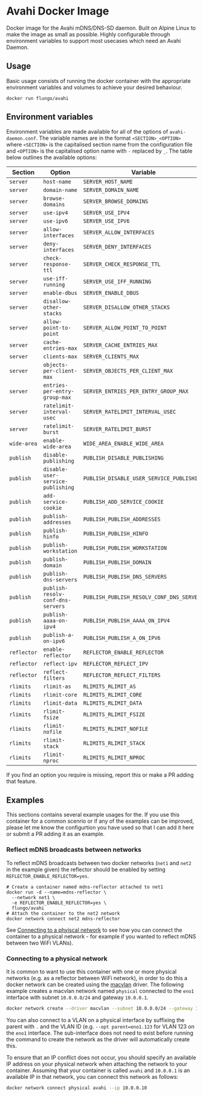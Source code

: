 # Avahi Docker Image

Docker image for the Avahi mDNS/DNS-SD daemon. Built on Alpine Linux to make the image as small as possible. Highly configurable through environment variables to support most usecases which need an Avahi Daemon.

## Usage

Basic usage consists of running the docker container with the appropriate environment variables and volumes to achieve your desired behaviour.

```shell
docker run flungo/avahi
```

## Environment variables

Environment variables are made available for all of the options of `avahi-daemon.conf`. The variable names are in the format `<SECTION>_<OPTION>` where `<SECTION>` is the capitalised section name from the configuration file and `<OPTION>` is the capitalised option name with `-` replaced by `_`. The table below outlines the available options:

| Section     | Option                            | Variable                                  |
| ----------- | --------------------------------- | ----------------------------------------- |
| `server`    | `host-name`                       | `SERVER_HOST_NAME`                        |
| `server`    | `domain-name`                     | `SERVER_DOMAIN_NAME`                      |
| `server`    | `browse-domains`                  | `SERVER_BROWSE_DOMAINS`                   |
| `server`    | `use-ipv4`                        | `SERVER_USE_IPV4`                         |
| `server`    | `use-ipv6`                        | `SERVER_USE_IPV6`                         |
| `server`    | `allow-interfaces`                | `SERVER_ALLOW_INTERFACES`                 |
| `server`    | `deny-interfaces`                 | `SERVER_DENY_INTERFACES`                  |
| `server`    | `check-response-ttl`              | `SERVER_CHECK_RESPONSE_TTL`               |
| `server`    | `use-iff-running`                 | `SERVER_USE_IFF_RUNNING`                  |
| `server`    | `enable-dbus`                     | `SERVER_ENABLE_DBUS`                      |
| `server`    | `disallow-other-stacks`           | `SERVER_DISALLOW_OTHER_STACKS`            |
| `server`    | `allow-point-to-point`            | `SERVER_ALLOW_POINT_TO_POINT`             |
| `server`    | `cache-entries-max`               | `SERVER_CACHE_ENTRIES_MAX`                |
| `server`    | `clients-max`                     | `SERVER_CLIENTS_MAX`                      |
| `server`    | `objects-per-client-max`          | `SERVER_OBJECTS_PER_CLIENT_MAX`           |
| `server`    | `entries-per-entry-group-max`     | `SERVER_ENTRIES_PER_ENTRY_GROUP_MAX`      |
| `server`    | `ratelimit-interval-usec`         | `SERVER_RATELIMIT_INTERVAL_USEC`          |
| `server`    | `ratelimit-burst`                 | `SERVER_RATELIMIT_BURST`                  |
| `wide-area` | `enable-wide-area`                | `WIDE_AREA_ENABLE_WIDE_AREA`              |
| `publish`   | `disable-publishing`              | `PUBLISH_DISABLE_PUBLISHING`              |
| `publish`   | `disable-user-service-publishing` | `PUBLISH_DISABLE_USER_SERVICE_PUBLISHING` |
| `publish`   | `add-service-cookie`              | `PUBLISH_ADD_SERVICE_COOKIE`              |
| `publish`   | `publish-addresses`               | `PUBLISH_PUBLISH_ADDRESSES`               |
| `publish`   | `publish-hinfo`                   | `PUBLISH_PUBLISH_HINFO`                   |
| `publish`   | `publish-workstation`             | `PUBLISH_PUBLISH_WORKSTATION`             |
| `publish`   | `publish-domain`                  | `PUBLISH_PUBLISH_DOMAIN`                  |
| `publish`   | `publish-dns-servers`             | `PUBLISH_PUBLISH_DNS_SERVERS`             |
| `publish`   | `publish-resolv-conf-dns-servers` | `PUBLISH_PUBLISH_RESOLV_CONF_DNS_SERVERS` |
| `publish`   | `publish-aaaa-on-ipv4`            | `PUBLISH_PUBLISH_AAAA_ON_IPV4`            |
| `publish`   | `publish-a-on-ipv6`               | `PUBLISH_PUBLISH_A_ON_IPV6`               |
| `reflector` | `enable-reflector`                | `REFLECTOR_ENABLE_REFLECTOR`              |
| `reflector` | `reflect-ipv`                     | `REFLECTOR_REFLECT_IPV`                   |
| `reflector` | `reflect-filters`                 | `REFLECTOR_REFLECT_FILTERS`               |
| `rlimits`   | `rlimit-as`                       | `RLIMITS_RLIMIT_AS`                       |
| `rlimits`   | `rlimit-core`                     | `RLIMITS_RLIMIT_CORE`                     |
| `rlimits`   | `rlimit-data`                     | `RLIMITS_RLIMIT_DATA`                     |
| `rlimits`   | `rlimit-fsize`                    | `RLIMITS_RLIMIT_FSIZE`                    |
| `rlimits`   | `rlimit-nofile`                   | `RLIMITS_RLIMIT_NOFILE`                   |
| `rlimits`   | `rlimit-stack`                    | `RLIMITS_RLIMIT_STACK`                    |
| `rlimits`   | `rlimit-nproc`                    | `RLIMITS_RLIMIT_NPROC`                    |

If you find an option you require is missing, report this or make a PR adding that feature.

## Examples

This sections contains several example usages for the. If you use this container for a common scenrio or if any of the examples can be improved, please let me know the configurtion you have used so that I can add it here or submit a PR adding it as an example.

### Reflect mDNS broadcasts between networks

To reflect mDNS broadcasts between two docker networks (`net1` and `net2` in the example given) the reflector should be enabled by setting `REFLECTOR_ENABLE_REFLECTOR=yes`.

```shell
# Create a container named mdns-reflector attached to net1
docker run -d --name=mdns-reflector \
  --network net1 \
  -e REFLECTOR_ENABLE_REFLECTOR=yes \
  flungo/avahi
# Attach the container to the net2 network
docker network connect net2 mdns-reflector
```

See [Connecting to a phyiscal network](#connecting_to_a_physical_network) to see how you can connect the container to a physical network - for example if you wanted to reflect mDNS between two WiFi VLANs).

### Connecting to a physical network

It is common to want to use this container with one or more physical networks (e.g. as a reflector between WiFi network), in order to do this a docker network can be created using the [macvlan](https://docs.docker.com/network/macvlan/) driver. The following example creates a macvlan network named `physical` connected to the `eno1` interface with subnet `10.0.0.0/24` and gateway `10.0.0.1`.

```bash
docker network create --driver macvlan --subnet 10.0.0.0/24 --gateway 10.0.0.1 --opt parent=eno1 physical
```

You can also connect to a VLAN on a physical interface by suffixing the parent with `.` and the VLAN ID (e.g. `--opt parent=eno1.123` for VLAN 123 on the `eno1` interface. The sub-interface does not need to exist before running the command to create the network as the driver will automatically create this.

To ensure that an IP conflict does not occur, you should specify an available IP address on your physical network when attaching the network to your container. Assuming that your container is called `avahi` and `10.0.0.1` is an available IP in that network, you can connect this network as follows:

```bash
docker network connect physical avahi --ip 10.0.0.10
```